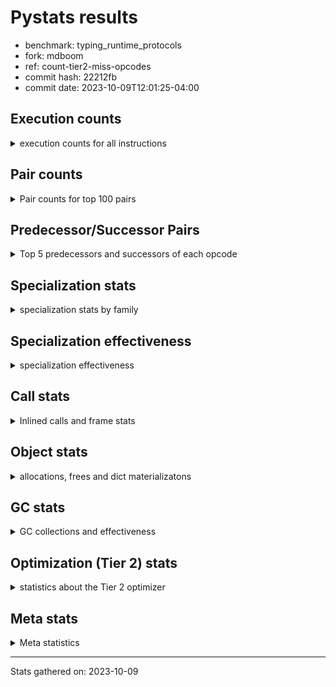 
# Pystats results

- benchmark: typing_runtime_protocols
- fork: mdboom
- ref: count-tier2-miss-opcodes
- commit hash: 22212fb
- commit date: 2023-10-09T12:01:25-04:00

## Execution counts

<details>
<summary> execution counts for all instructions </summary>

|Name | Count | Self | Cumulative | Miss ratio | 
|---|---:|---:|---:|---:|
| LOAD_GLOBAL_MODULE | 49,804,504 | 13.6% | 13.6% |  |
| LOAD_FAST | 45,832,428 | 12.5% | 26.0% |  |
| STORE_FAST | 24,643,368 | 6.7% | 32.8% |  |
| LOAD_GLOBAL_BUILTIN | 22,387,560 | 6.1% | 38.9% |  |
| CALL | 20,858,875 | 5.7% | 44.5% |  |
| LOAD_FAST_LOAD_FAST | 17,011,500 | 4.6% | 49.2% |  |
| IS_OP | 16,396,800 | 4.5% | 53.6% |  |
| RESUME_CHECK | 15,629,220 | 4.3% | 57.9% |  |
| POP_JUMP_IF_FALSE | 15,255,552 | 4.2% | 62.0% |  |
| POP_JUMP_IF_TRUE | 14,813,184 | 4.0% | 66.1% |  |
| RETURN_VALUE | 12,249,720 | 3.3% | 69.4% |  |
| CALL_PY_EXACT_ARGS | 9,856,512 | 2.7% | 72.1% |  |
| LOAD_CONST | 9,766,488 | 2.7% | 74.8% |  |
| LOAD_ATTR | 7,929,332 | 2.2% | 76.9% |  |
| JUMP_BACKWARD | 7,006,776 | 1.9% | 78.8% |  |
| CONTAINS_OP | 6,299,136 | 1.7% | 80.5% |  |
| CALL_TYPE_1 | 6,299,136 | 1.7% | 82.3% |  |
| FOR_ITER_TUPLE | 6,207,816 | 1.7% | 83.9% |  |
| CALL_BUILTIN_FAST | 5,990,700 | 1.6% | 85.6% |  |
| TO_BOOL_BOOL | 5,990,400 | 1.6% | 87.2% |  |
| POP_TOP | 4,854,120 | 1.3% | 88.5% |  |
| NOP | 3,557,436 | 1.0% | 89.5% |  |
| GET_ITER | 3,499,188 | 1.0% | 90.5% |  |
| FOR_ITER_LIST | 2,334,720 | 0.6% | 91.1% |  |
| INTERPRETER_EXIT | 1,997,100 | 0.5% | 91.6% |  |
| RETURN_CONST | 1,997,100 | 0.5% | 92.2% |  |
| LOAD_DEREF | 1,996,980 | 0.5% | 92.7% |  |
| COPY_FREE_VARS | 1,996,860 | 0.5% | 93.3% |  |
| CALL_BOUND_METHOD_EXACT_ARGS | 1,996,800 | 0.5% | 93.8% |  |
| CALL_ISINSTANCE | 1,996,800 | 0.5% | 94.4% |  |
| LOAD_SUPER_ATTR_METHOD | 1,996,800 | 0.5% | 94.9% |  |
| FOR_ITER | 1,933,148 | 0.5% | 95.4% |  |
| PUSH_NULL | 1,779,768 | 0.5% | 95.9% |  |
| BUILD_MAP | 1,778,688 | 0.5% | 96.4% |  |
| JUMP_FORWARD | 1,778,688 | 0.5% | 96.9% |  |
| CALL_METHOD_DESCRIPTOR_FAST | 1,778,688 | 0.5% | 97.4% |  |
| CALL_PY_WITH_DEFAULTS | 1,778,688 | 0.5% | 97.8% |  |
| LOAD_ATTR_CLASS | 1,778,688 | 0.5% | 98.3% |  |
| CHECK_EXC_MATCH | 1,382,400 | 0.4% | 98.7% |  |
| POP_EXCEPT | 1,382,400 | 0.4% | 99.1% |  |
| PUSH_EXC_INFO | 1,382,400 | 0.4% | 99.5% |  |
| RAISE_VARARGS | 1,382,400 | 0.4% | 99.8% |  |
| POP_JUMP_IF_NONE | 396,288 | 0.1% | 99.9% |  |
| SWAP | 92,280 | 0.0% | 100.0% |  |
| BINARY_SUBSCR | 92,200 | 0.0% | 100.0% |  |
| FOR_ITER_RANGE | 30,780 | 0.0% | 100.0% |  |
| LIST_APPEND | 780 | 0.0% | 100.0% |  |
| LOAD_GLOBAL | 460 | 0.0% | 100.0% |  |
| STORE_ATTR_INSTANCE_VALUE | 240 | 0.0% | 100.0% |  |
| BUILD_LIST | 180 | 0.0% | 100.0% |  |
| LOAD_ATTR_MODULE | 160 | 0.0% | 100.0% |  |
| CALL_FUNCTION_EX | 120 | 0.0% | 100.0% |  |
| STORE_ATTR | 80 | 0.0% | 100.0% |  |
| BUILD_TUPLE | 60 | 0.0% | 100.0% |  |
| CALL_INTRINSIC_1 | 60 | 0.0% | 100.0% |  |
| LIST_EXTEND | 60 | 0.0% | 100.0% |  |
| LOAD_FAST_AND_CLEAR | 60 | 0.0% | 100.0% |  |
| BINARY_OP_SUBTRACT_FLOAT | 60 | 0.0% | 100.0% |  |
| CALL_BUILTIN_CLASS | 60 | 0.0% | 100.0% |  |
| BINARY_OP | 20 | 0.0% | 100.0% |  |


</details>

## Pair counts

<details>
<summary> Pair counts for top 100 pairs </summary>

|Pair | Count | Self | Cumulative | 
|---|---:|---:|---:|
| LOAD_GLOBAL_MODULE IS_OP | 15,014,400 | 4.1% | 4.1% |
| RESUME_CHECK LOAD_GLOBAL_MODULE | 11,853,352 | 3.2% | 7.3% |
| LOAD_GLOBAL_BUILTIN LOAD_FAST | 11,675,196 | 3.2% | 10.5% |
| LOAD_GLOBAL_MODULE LOAD_FAST | 11,635,200 | 3.2% | 13.7% |
| LOAD_FAST CALL | 11,238,932 | 3.1% | 16.7% |
| LOAD_FAST LOAD_GLOBAL_MODULE | 10,493,952 | 2.9% | 19.6% |
| IS_OP POP_JUMP_IF_FALSE | 10,097,664 | 2.7% | 22.3% |
| CALL_PY_EXACT_ARGS RESUME_CHECK | 9,856,512 | 2.7% | 25.0% |
| STORE_FAST LOAD_GLOBAL_BUILTIN | 7,333,204 | 2.0% | 27.0% |
| POP_JUMP_IF_FALSE LOAD_FAST | 7,114,752 | 1.9% | 29.0% |
| CALL CALL | 6,304,295 | 1.7% | 30.7% |
| LOAD_GLOBAL_MODULE LOAD_GLOBAL_MODULE | 6,299,776 | 1.7% | 32.4% |
| STORE_FAST LOAD_GLOBAL_MODULE | 6,299,216 | 1.7% | 34.1% |
| CALL RETURN_VALUE | 6,299,136 | 1.7% | 35.8% |
| IS_OP POP_JUMP_IF_TRUE | 6,299,136 | 1.7% | 37.5% |
| LOAD_FAST CALL_TYPE_1 | 6,299,136 | 1.7% | 39.2% |
| LOAD_FAST LOAD_CONST | 5,772,288 | 1.6% | 40.8% |
| RETURN_VALUE STORE_FAST | 5,732,352 | 1.6% | 42.4% |
| STORE_FAST LOAD_FAST | 5,674,764 | 1.5% | 43.9% |
| LOAD_GLOBAL_MODULE LOAD_FAST_LOAD_FAST | 5,554,176 | 1.5% | 45.4% |
| FOR_ITER_TUPLE STORE_FAST | 4,521,288 | 1.2% | 46.7% |
| RETURN_VALUE LOAD_GLOBAL_MODULE | 4,520,468 | 1.2% | 47.9% |
| CONTAINS_OP POP_JUMP_IF_TRUE | 4,520,448 | 1.2% | 49.1% |
| LOAD_ATTR CONTAINS_OP | 4,520,448 | 1.2% | 50.4% |
| LOAD_FAST_LOAD_FAST LOAD_ATTR | 4,520,448 | 1.2% | 51.6% |
| POP_JUMP_IF_TRUE LOAD_FAST_LOAD_FAST | 4,520,448 | 1.2% | 52.8% |
| CALL_TYPE_1 CALL_PY_EXACT_ARGS | 4,520,448 | 1.2% | 54.1% |
| LOAD_GLOBAL_MODULE LOAD_GLOBAL_BUILTIN | 4,520,448 | 1.2% | 55.3% |
| JUMP_BACKWARD FOR_ITER_TUPLE | 4,429,068 | 1.2% | 56.5% |
| POP_JUMP_IF_TRUE JUMP_BACKWARD | 4,428,288 | 1.2% | 57.7% |
| LOAD_CONST CALL_BUILTIN_FAST | 3,993,900 | 1.1% | 58.8% |
| LOAD_CONST LOAD_CONST | 3,993,600 | 1.1% | 59.9% |
| POP_JUMP_IF_TRUE LOAD_GLOBAL_BUILTIN | 3,993,600 | 1.1% | 61.0% |
| CALL_BUILTIN_FAST TO_BOOL_BOOL | 3,993,600 | 1.1% | 62.0% |
| TO_BOOL_BOOL POP_JUMP_IF_TRUE | 3,993,600 | 1.1% | 63.1% |
| LOAD_FAST_LOAD_FAST CALL_PY_EXACT_ARGS | 3,557,376 | 1.0% | 64.1% |
| STORE_FAST NOP | 3,557,376 | 1.0% | 65.1% |
| POP_JUMP_IF_FALSE LOAD_GLOBAL_BUILTIN | 3,379,200 | 0.9% | 66.0% |
| CALL STORE_FAST | 3,314,748 | 0.9% | 66.9% |
| JUMP_BACKWARD FOR_ITER_LIST | 2,150,400 | 0.6% | 67.5% |
| FOR_ITER_LIST STORE_FAST | 2,150,400 | 0.6% | 68.1% |
| POP_TOP JUMP_BACKWARD | 1,997,100 | 0.5% | 68.6% |
| RETURN_CONST INTERPRETER_EXIT | 1,997,100 | 0.5% | 69.2% |
| LOAD_GLOBAL_BUILTIN LOAD_FAST_LOAD_FAST | 1,997,100 | 0.5% | 69.7% |
| COPY_FREE_VARS RESUME_CHECK | 1,996,860 | 0.5% | 70.2% |
| CACHE COPY_FREE_VARS | 1,996,800 | 0.5% | 70.8% |
| RETURN_VALUE TO_BOOL_BOOL | 1,996,800 | 0.5% | 71.3% |
| LOAD_DEREF LOAD_FAST | 1,996,800 | 0.5% | 71.9% |
| LOAD_FAST CALL_BOUND_METHOD_EXACT_ARGS | 1,996,800 | 0.5% | 72.4% |
| LOAD_FAST LOAD_SUPER_ATTR_METHOD | 1,996,800 | 0.5% | 73.0% |
| LOAD_FAST_LOAD_FAST CALL_BUILTIN_FAST | 1,996,800 | 0.5% | 73.5% |
| LOAD_FAST_LOAD_FAST CALL_ISINSTANCE | 1,996,800 | 0.5% | 74.0% |
| CALL_BOUND_METHOD_EXACT_ARGS RESUME_CHECK | 1,996,800 | 0.5% | 74.6% |
| CALL_BUILTIN_FAST RETURN_VALUE | 1,996,800 | 0.5% | 75.1% |
| CALL_ISINSTANCE POP_TOP | 1,996,800 | 0.5% | 75.7% |
| LOAD_GLOBAL_BUILTIN LOAD_DEREF | 1,996,800 | 0.5% | 76.2% |
| LOAD_SUPER_ATTR_METHOD LOAD_FAST | 1,996,800 | 0.5% | 76.8% |
| RESUME_CHECK LOAD_FAST | 1,996,800 | 0.5% | 77.3% |
| TO_BOOL_BOOL POP_JUMP_IF_FALSE | 1,996,800 | 0.5% | 77.9% |
| LOAD_ATTR LOAD_FAST | 1,870,848 | 0.5% | 78.4% |
| LOAD_FAST PUSH_NULL | 1,779,468 | 0.5% | 78.9% |
| FOR_ITER STORE_FAST | 1,778,988 | 0.5% | 79.3% |
| GET_ITER FOR_ITER_TUPLE | 1,778,688 | 0.5% | 79.8% |
| NOP LOAD_FAST | 1,778,688 | 0.5% | 80.3% |
| NOP LOAD_GLOBAL_BUILTIN | 1,778,688 | 0.5% | 80.8% |
| PUSH_NULL LOAD_FAST_LOAD_FAST | 1,778,688 | 0.5% | 81.3% |
| BUILD_MAP STORE_FAST | 1,778,688 | 0.5% | 81.8% |
| CALL GET_ITER | 1,778,688 | 0.5% | 82.2% |
| CALL CONTAINS_OP | 1,778,688 | 0.5% | 82.7% |
| CONTAINS_OP POP_JUMP_IF_FALSE | 1,778,688 | 0.5% | 83.2% |
| JUMP_FORWARD LOAD_GLOBAL_MODULE | 1,778,688 | 0.5% | 83.7% |
| LOAD_CONST CALL | 1,778,688 | 0.5% | 84.2% |
| LOAD_FAST STORE_FAST | 1,778,688 | 0.5% | 84.7% |
| LOAD_FAST CALL_PY_EXACT_ARGS | 1,778,688 | 0.5% | 85.1% |
| LOAD_FAST_LOAD_FAST CALL_PY_WITH_DEFAULTS | 1,778,688 | 0.5% | 85.6% |
| LOAD_FAST_LOAD_FAST LOAD_GLOBAL_MODULE | 1,778,688 | 0.5% | 86.1% |
| POP_JUMP_IF_TRUE LOAD_GLOBAL_MODULE | 1,778,688 | 0.5% | 86.6% |
| STORE_FAST JUMP_FORWARD | 1,778,688 | 0.5% | 87.1% |
| CALL_METHOD_DESCRIPTOR_FAST RETURN_VALUE | 1,778,688 | 0.5% | 87.6% |
| CALL_PY_WITH_DEFAULTS RESUME_CHECK | 1,778,688 | 0.5% | 88.1% |
| CALL_TYPE_1 STORE_FAST | 1,778,688 | 0.5% | 88.5% |
| LOAD_ATTR_CLASS LOAD_FAST_LOAD_FAST | 1,778,688 | 0.5% | 89.0% |
| LOAD_GLOBAL_BUILTIN LOAD_ATTR | 1,778,688 | 0.5% | 89.5% |
| LOAD_GLOBAL_BUILTIN LOAD_ATTR_CLASS | 1,778,688 | 0.5% | 90.0% |
| LOAD_GLOBAL_BUILTIN LOAD_GLOBAL_MODULE | 1,778,688 | 0.5% | 90.5% |
| LOAD_GLOBAL_MODULE STORE_FAST | 1,778,688 | 0.5% | 91.0% |
| LOAD_GLOBAL_MODULE CALL_METHOD_DESCRIPTOR_FAST | 1,778,688 | 0.5% | 91.4% |
| RESUME_CHECK BUILD_MAP | 1,778,688 | 0.5% | 91.9% |
| FOR_ITER_TUPLE LOAD_GLOBAL_MODULE | 1,686,528 | 0.5% | 92.4% |
| LOAD_GLOBAL_MODULE RETURN_VALUE | 1,686,528 | 0.5% | 92.8% |
| LOAD_FAST LOAD_ATTR | 1,628,160 | 0.4% | 93.3% |
| GET_ITER FOR_ITER | 1,536,060 | 0.4% | 93.7% |
| LOAD_ATTR GET_ITER | 1,536,000 | 0.4% | 94.1% |
| POP_JUMP_IF_FALSE LOAD_GLOBAL_MODULE | 1,536,000 | 0.4% | 94.5% |
| LOAD_GLOBAL_MODULE CALL | 1,536,000 | 0.4% | 95.0% |
| CHECK_EXC_MATCH POP_JUMP_IF_FALSE | 1,382,400 | 0.4% | 95.3% |
| POP_EXCEPT POP_TOP | 1,382,400 | 0.4% | 95.7% |
| POP_TOP POP_EXCEPT | 1,382,400 | 0.4% | 96.1% |
| POP_TOP RETURN_CONST | 1,382,400 | 0.4% | 96.5% |
| PUSH_EXC_INFO LOAD_GLOBAL_BUILTIN | 1,382,400 | 0.4% | 96.8% |


</details>

## Predecessor/Successor Pairs

<details>
<summary> Top 5 predecessors and successors of each opcode </summary>

### CACHE

<details>
<summary> Successors and predecessors for CACHE </summary>

|Successors | Count | Percentage | 
|---|---:|---:|
| COPY_FREE_VARS | 1,996,800 | 100.0% |
| RESUME_CHECK | 300 | 0.0% |


</details>

### BINARY_SUBSCR

<details>
<summary> Successors and predecessors for BINARY_SUBSCR </summary>

|Predecessors | Count | Percentage | 
|---|---:|---:|
| LOAD_FAST | 92,160 | 100.0% |
| BINARY_SUBSCR | 40 | 0.0% |

|Successors | Count | Percentage | 
|---|---:|---:|
| SWAP | 92,160 | 100.0% |
| BINARY_SUBSCR | 40 | 0.0% |


</details>

### CHECK_EXC_MATCH

<details>
<summary> Successors and predecessors for CHECK_EXC_MATCH </summary>

|Predecessors | Count | Percentage | 
|---|---:|---:|
| LOAD_GLOBAL_BUILTIN | 1,382,400 | 100.0% |

|Successors | Count | Percentage | 
|---|---:|---:|
| POP_JUMP_IF_FALSE | 1,382,400 | 100.0% |


</details>

### GET_ITER

<details>
<summary> Successors and predecessors for GET_ITER </summary>

|Predecessors | Count | Percentage | 
|---|---:|---:|
| CALL | 1,778,688 | 50.8% |
| LOAD_ATTR | 1,536,000 | 43.9% |
| LOAD_FAST | 184,320 | 5.3% |
| BUILD_TUPLE | 60 | 0.0% |
| LOAD_CONST | 60 | 0.0% |

|Successors | Count | Percentage | 
|---|---:|---:|
| FOR_ITER_TUPLE | 1,778,688 | 50.8% |
| FOR_ITER | 1,536,060 | 43.9% |
| FOR_ITER_LIST | 184,320 | 5.3% |
| LOAD_FAST_AND_CLEAR | 60 | 0.0% |
| FOR_ITER_RANGE | 60 | 0.0% |


</details>

### INTERPRETER_EXIT

<details>
<summary> Successors and predecessors for INTERPRETER_EXIT </summary>

|Predecessors | Count | Percentage | 
|---|---:|---:|
| RETURN_CONST | 1,997,100 | 100.0% |


</details>

### NOP

<details>
<summary> Successors and predecessors for NOP </summary>

|Predecessors | Count | Percentage | 
|---|---:|---:|
| STORE_FAST | 3,557,376 | 100.0% |
| POP_TOP | 60 | 0.0% |

|Successors | Count | Percentage | 
|---|---:|---:|
| LOAD_FAST | 1,778,688 | 50.0% |
| LOAD_GLOBAL_BUILTIN | 1,778,688 | 50.0% |
| LOAD_DEREF | 60 | 0.0% |


</details>

### POP_EXCEPT

<details>
<summary> Successors and predecessors for POP_EXCEPT </summary>

|Predecessors | Count | Percentage | 
|---|---:|---:|
| POP_TOP | 1,382,400 | 100.0% |

|Successors | Count | Percentage | 
|---|---:|---:|
| POP_TOP | 1,382,400 | 100.0% |


</details>

### POP_TOP

<details>
<summary> Successors and predecessors for POP_TOP </summary>

|Predecessors | Count | Percentage | 
|---|---:|---:|
| CALL_ISINSTANCE | 1,996,800 | 41.1% |
| POP_EXCEPT | 1,382,400 | 28.5% |
| POP_JUMP_IF_FALSE | 1,382,400 | 28.5% |
| SWAP | 92,160 | 1.9% |
| CALL_BUILTIN_FAST | 300 | 0.0% |

|Successors | Count | Percentage | 
|---|---:|---:|
| JUMP_BACKWARD | 1,997,100 | 41.1% |
| POP_EXCEPT | 1,382,400 | 28.5% |
| RETURN_CONST | 1,382,400 | 28.5% |
| RETURN_VALUE | 92,160 | 1.9% |
| NOP | 60 | 0.0% |


</details>

### PUSH_EXC_INFO

<details>
<summary> Successors and predecessors for PUSH_EXC_INFO </summary>

|Predecessors | Count | Percentage | 
|---|---:|---:|
| RAISE_VARARGS | 1,382,400 | 100.0% |

|Successors | Count | Percentage | 
|---|---:|---:|
| LOAD_GLOBAL_BUILTIN | 1,382,400 | 100.0% |


</details>

### PUSH_NULL

<details>
<summary> Successors and predecessors for PUSH_NULL </summary>

|Predecessors | Count | Percentage | 
|---|---:|---:|
| LOAD_FAST | 1,779,468 | 100.0% |
| LOAD_ATTR_MODULE | 160 | 0.0% |
| LOAD_DEREF | 120 | 0.0% |
| LOAD_ATTR | 20 | 0.0% |

|Successors | Count | Percentage | 
|---|---:|---:|
| LOAD_FAST_LOAD_FAST | 1,778,688 | 99.9% |
| CALL | 960 | 0.1% |
| LOAD_FAST | 120 | 0.0% |


</details>

### RETURN_VALUE

<details>
<summary> Successors and predecessors for RETURN_VALUE </summary>

|Predecessors | Count | Percentage | 
|---|---:|---:|
| CALL | 6,299,136 | 51.4% |
| CALL_BUILTIN_FAST | 1,996,800 | 16.3% |
| CALL_METHOD_DESCRIPTOR_FAST | 1,778,688 | 14.5% |
| LOAD_GLOBAL_MODULE | 1,686,528 | 13.8% |
| LOAD_FAST | 396,288 | 3.2% |

|Successors | Count | Percentage | 
|---|---:|---:|
| STORE_FAST | 5,732,352 | 46.8% |
| LOAD_GLOBAL_MODULE | 4,520,468 | 36.9% |
| TO_BOOL_BOOL | 1,996,800 | 16.3% |
| RETURN_VALUE | 60 | 0.0% |
| LOAD_GLOBAL | 40 | 0.0% |


</details>

### BINARY_OP

<details>
<summary> Successors and predecessors for BINARY_OP </summary>

|Predecessors | Count | Percentage | 
|---|---:|---:|
| LOAD_FAST | 20 | 100.0% |

|Successors | Count | Percentage | 
|---|---:|---:|
| BINARY_OP_SUBTRACT_FLOAT | 20 | 100.0% |


</details>

### BUILD_LIST

<details>
<summary> Successors and predecessors for BUILD_LIST </summary>

|Predecessors | Count | Percentage | 
|---|---:|---:|
| LOAD_FAST | 60 | 33.3% |
| SWAP | 60 | 33.3% |
| LOAD_GLOBAL_MODULE | 60 | 33.3% |

|Successors | Count | Percentage | 
|---|---:|---:|
| LOAD_DEREF | 60 | 33.3% |
| STORE_FAST | 60 | 33.3% |
| SWAP | 60 | 33.3% |


</details>

### BUILD_MAP

<details>
<summary> Successors and predecessors for BUILD_MAP </summary>

|Predecessors | Count | Percentage | 
|---|---:|---:|
| RESUME_CHECK | 1,778,688 | 100.0% |

|Successors | Count | Percentage | 
|---|---:|---:|
| STORE_FAST | 1,778,688 | 100.0% |


</details>

### BUILD_TUPLE

<details>
<summary> Successors and predecessors for BUILD_TUPLE </summary>

|Predecessors | Count | Percentage | 
|---|---:|---:|
| LOAD_GLOBAL_MODULE | 60 | 100.0% |

|Successors | Count | Percentage | 
|---|---:|---:|
| GET_ITER | 60 | 100.0% |


</details>

### CALL

<details>
<summary> Successors and predecessors for CALL </summary>

|Predecessors | Count | Percentage | 
|---|---:|---:|
| LOAD_FAST | 11,238,932 | 53.9% |
| CALL | 6,304,295 | 30.2% |
| LOAD_CONST | 1,778,688 | 8.5% |
| LOAD_GLOBAL_MODULE | 1,536,000 | 7.4% |
| PUSH_NULL | 960 | 0.0% |

|Successors | Count | Percentage | 
|---|---:|---:|
| CALL | 6,304,295 | 30.2% |
| RETURN_VALUE | 6,299,136 | 30.2% |
| STORE_FAST | 3,314,748 | 15.9% |
| GET_ITER | 1,778,688 | 8.5% |
| CONTAINS_OP | 1,778,688 | 8.5% |


</details>

### CALL_FUNCTION_EX

<details>
<summary> Successors and predecessors for CALL_FUNCTION_EX </summary>

|Predecessors | Count | Percentage | 
|---|---:|---:|
| CALL_INTRINSIC_1 | 60 | 50.0% |
| LOAD_FAST | 60 | 50.0% |

|Successors | Count | Percentage | 
|---|---:|---:|
| COPY_FREE_VARS | 60 | 50.0% |
| RESUME_CHECK | 60 | 50.0% |


</details>

### CALL_INTRINSIC_1

<details>
<summary> Successors and predecessors for CALL_INTRINSIC_1 </summary>

|Predecessors | Count | Percentage | 
|---|---:|---:|
| LIST_EXTEND | 60 | 100.0% |

|Successors | Count | Percentage | 
|---|---:|---:|
| CALL_FUNCTION_EX | 60 | 100.0% |


</details>

### CONTAINS_OP

<details>
<summary> Successors and predecessors for CONTAINS_OP </summary>

|Predecessors | Count | Percentage | 
|---|---:|---:|
| LOAD_ATTR | 4,520,448 | 71.8% |
| CALL | 1,778,688 | 28.2% |

|Successors | Count | Percentage | 
|---|---:|---:|
| POP_JUMP_IF_TRUE | 4,520,448 | 71.8% |
| POP_JUMP_IF_FALSE | 1,778,688 | 28.2% |


</details>

### COPY_FREE_VARS

<details>
<summary> Successors and predecessors for COPY_FREE_VARS </summary>

|Predecessors | Count | Percentage | 
|---|---:|---:|
| CACHE | 1,996,800 | 100.0% |
| CALL_FUNCTION_EX | 60 | 0.0% |

|Successors | Count | Percentage | 
|---|---:|---:|
| RESUME_CHECK | 1,996,860 | 100.0% |


</details>

### FOR_ITER

<details>
<summary> Successors and predecessors for FOR_ITER </summary>

|Predecessors | Count | Percentage | 
|---|---:|---:|
| GET_ITER | 1,536,060 | 79.5% |
| JUMP_BACKWARD | 396,588 | 20.5% |
| FOR_ITER | 500 | 0.0% |

|Successors | Count | Percentage | 
|---|---:|---:|
| STORE_FAST | 1,778,988 | 92.0% |
| RETURN_CONST | 153,660 | 7.9% |
| FOR_ITER | 500 | 0.0% |


</details>

### IS_OP

<details>
<summary> Successors and predecessors for IS_OP </summary>

|Predecessors | Count | Percentage | 
|---|---:|---:|
| LOAD_GLOBAL_MODULE | 15,014,400 | 91.6% |
| LOAD_FAST_LOAD_FAST | 1,382,400 | 8.4% |

|Successors | Count | Percentage | 
|---|---:|---:|
| POP_JUMP_IF_FALSE | 10,097,664 | 61.6% |
| POP_JUMP_IF_TRUE | 6,299,136 | 38.4% |


</details>

### JUMP_BACKWARD

<details>
<summary> Successors and predecessors for JUMP_BACKWARD </summary>

|Predecessors | Count | Percentage | 
|---|---:|---:|
| POP_JUMP_IF_TRUE | 4,428,288 | 63.2% |
| POP_TOP | 1,997,100 | 28.5% |
| POP_JUMP_IF_NONE | 396,288 | 5.7% |
| FOR_ITER_LIST | 184,320 | 2.6% |
| LIST_APPEND | 780 | 0.0% |

|Successors | Count | Percentage | 
|---|---:|---:|
| FOR_ITER_TUPLE | 4,429,068 | 63.2% |
| FOR_ITER_LIST | 2,150,400 | 30.7% |
| FOR_ITER | 396,588 | 5.7% |
| FOR_ITER_RANGE | 30,720 | 0.4% |


</details>

### JUMP_FORWARD

<details>
<summary> Successors and predecessors for JUMP_FORWARD </summary>

|Predecessors | Count | Percentage | 
|---|---:|---:|
| STORE_FAST | 1,778,688 | 100.0% |

|Successors | Count | Percentage | 
|---|---:|---:|
| LOAD_GLOBAL_MODULE | 1,778,688 | 100.0% |


</details>

### LIST_APPEND

<details>
<summary> Successors and predecessors for LIST_APPEND </summary>

|Predecessors | Count | Percentage | 
|---|---:|---:|
| CALL | 780 | 100.0% |

|Successors | Count | Percentage | 
|---|---:|---:|
| JUMP_BACKWARD | 780 | 100.0% |


</details>

### LIST_EXTEND

<details>
<summary> Successors and predecessors for LIST_EXTEND </summary>

|Predecessors | Count | Percentage | 
|---|---:|---:|
| LOAD_DEREF | 60 | 100.0% |

|Successors | Count | Percentage | 
|---|---:|---:|
| CALL_INTRINSIC_1 | 60 | 100.0% |


</details>

### LOAD_ATTR

<details>
<summary> Successors and predecessors for LOAD_ATTR </summary>

|Predecessors | Count | Percentage | 
|---|---:|---:|
| LOAD_FAST_LOAD_FAST | 4,520,448 | 57.0% |
| LOAD_GLOBAL_BUILTIN | 1,778,688 | 22.4% |
| LOAD_FAST | 1,628,160 | 20.5% |
| LOAD_ATTR | 1,956 | 0.0% |
| LOAD_GLOBAL_MODULE | 60 | 0.0% |

|Successors | Count | Percentage | 
|---|---:|---:|
| CONTAINS_OP | 4,520,448 | 57.0% |
| LOAD_FAST | 1,870,848 | 23.6% |
| GET_ITER | 1,536,000 | 19.4% |
| LOAD_ATTR | 1,956 | 0.0% |
| LOAD_ATTR_MODULE | 60 | 0.0% |


</details>

### LOAD_CONST

<details>
<summary> Successors and predecessors for LOAD_CONST </summary>

|Predecessors | Count | Percentage | 
|---|---:|---:|
| LOAD_FAST | 5,772,288 | 59.1% |
| LOAD_CONST | 3,993,600 | 40.9% |
| LOAD_FAST_LOAD_FAST | 300 | 0.0% |
| RESUME_CHECK | 300 | 0.0% |

|Successors | Count | Percentage | 
|---|---:|---:|
| CALL_BUILTIN_FAST | 3,993,900 | 40.9% |
| LOAD_CONST | 3,993,600 | 40.9% |
| CALL | 1,778,688 | 18.2% |
| LOAD_FAST | 240 | 0.0% |
| GET_ITER | 60 | 0.0% |


</details>

### LOAD_DEREF

<details>
<summary> Successors and predecessors for LOAD_DEREF </summary>

|Predecessors | Count | Percentage | 
|---|---:|---:|
| LOAD_GLOBAL_BUILTIN | 1,996,800 | 100.0% |
| NOP | 60 | 0.0% |
| BUILD_LIST | 60 | 0.0% |
| RESUME_CHECK | 60 | 0.0% |

|Successors | Count | Percentage | 
|---|---:|---:|
| LOAD_FAST | 1,996,800 | 100.0% |
| PUSH_NULL | 120 | 0.0% |
| LIST_EXTEND | 60 | 0.0% |


</details>

### LOAD_FAST

<details>
<summary> Successors and predecessors for LOAD_FAST </summary>

|Predecessors | Count | Percentage | 
|---|---:|---:|
| LOAD_GLOBAL_BUILTIN | 11,675,196 | 25.5% |
| LOAD_GLOBAL_MODULE | 11,635,200 | 25.4% |
| POP_JUMP_IF_FALSE | 7,114,752 | 15.5% |
| STORE_FAST | 5,674,764 | 12.4% |
| LOAD_DEREF | 1,996,800 | 4.4% |

|Successors | Count | Percentage | 
|---|---:|---:|
| CALL | 11,238,932 | 24.5% |
| LOAD_GLOBAL_MODULE | 10,493,952 | 22.9% |
| CALL_TYPE_1 | 6,299,136 | 13.7% |
| LOAD_CONST | 5,772,288 | 12.6% |
| CALL_BOUND_METHOD_EXACT_ARGS | 1,996,800 | 4.4% |


</details>

### LOAD_FAST_AND_CLEAR

<details>
<summary> Successors and predecessors for LOAD_FAST_AND_CLEAR </summary>

|Predecessors | Count | Percentage | 
|---|---:|---:|
| GET_ITER | 60 | 100.0% |

|Successors | Count | Percentage | 
|---|---:|---:|
| SWAP | 60 | 100.0% |


</details>

### LOAD_FAST_LOAD_FAST

<details>
<summary> Successors and predecessors for LOAD_FAST_LOAD_FAST </summary>

|Predecessors | Count | Percentage | 
|---|---:|---:|
| LOAD_GLOBAL_MODULE | 5,554,176 | 32.6% |
| POP_JUMP_IF_TRUE | 4,520,448 | 26.6% |
| LOAD_GLOBAL_BUILTIN | 1,997,100 | 11.7% |
| PUSH_NULL | 1,778,688 | 10.5% |
| LOAD_ATTR_CLASS | 1,778,688 | 10.5% |

|Successors | Count | Percentage | 
|---|---:|---:|
| LOAD_ATTR | 4,520,448 | 26.6% |
| CALL_PY_EXACT_ARGS | 3,557,376 | 20.9% |
| CALL_BUILTIN_FAST | 1,996,800 | 11.7% |
| CALL_ISINSTANCE | 1,996,800 | 11.7% |
| CALL_PY_WITH_DEFAULTS | 1,778,688 | 10.5% |


</details>

### LOAD_GLOBAL

<details>
<summary> Successors and predecessors for LOAD_GLOBAL </summary>

|Predecessors | Count | Percentage | 
|---|---:|---:|
| LOAD_GLOBAL_MODULE | 320 | 69.6% |
| STORE_FAST | 60 | 13.0% |
| RETURN_VALUE | 40 | 8.7% |
| FOR_ITER_RANGE | 20 | 4.3% |
| RESUME_CHECK | 20 | 4.3% |

|Successors | Count | Percentage | 
|---|---:|---:|
| LOAD_GLOBAL_MODULE | 420 | 91.3% |
| LOAD_ATTR | 20 | 4.3% |
| LOAD_GLOBAL_BUILTIN | 20 | 4.3% |


</details>

### POP_JUMP_IF_FALSE

<details>
<summary> Successors and predecessors for POP_JUMP_IF_FALSE </summary>

|Predecessors | Count | Percentage | 
|---|---:|---:|
| IS_OP | 10,097,664 | 66.2% |
| TO_BOOL_BOOL | 1,996,800 | 13.1% |
| CONTAINS_OP | 1,778,688 | 11.7% |
| CHECK_EXC_MATCH | 1,382,400 | 9.1% |

|Successors | Count | Percentage | 
|---|---:|---:|
| LOAD_FAST | 7,114,752 | 46.6% |
| LOAD_GLOBAL_BUILTIN | 3,379,200 | 22.2% |
| LOAD_GLOBAL_MODULE | 1,536,000 | 10.1% |
| POP_TOP | 1,382,400 | 9.1% |
| LOAD_FAST_LOAD_FAST | 1,382,400 | 9.1% |


</details>

### POP_JUMP_IF_NONE

<details>
<summary> Successors and predecessors for POP_JUMP_IF_NONE </summary>

|Predecessors | Count | Percentage | 
|---|---:|---:|
| LOAD_FAST | 396,288 | 100.0% |

|Successors | Count | Percentage | 
|---|---:|---:|
| JUMP_BACKWARD | 396,288 | 100.0% |


</details>

### POP_JUMP_IF_TRUE

<details>
<summary> Successors and predecessors for POP_JUMP_IF_TRUE </summary>

|Predecessors | Count | Percentage | 
|---|---:|---:|
| IS_OP | 6,299,136 | 42.5% |
| CONTAINS_OP | 4,520,448 | 30.5% |
| TO_BOOL_BOOL | 3,993,600 | 27.0% |

|Successors | Count | Percentage | 
|---|---:|---:|
| LOAD_FAST_LOAD_FAST | 4,520,448 | 30.5% |
| JUMP_BACKWARD | 4,428,288 | 29.9% |
| LOAD_GLOBAL_BUILTIN | 3,993,600 | 27.0% |
| LOAD_GLOBAL_MODULE | 1,778,688 | 12.0% |
| LOAD_FAST | 92,160 | 0.6% |


</details>

### RAISE_VARARGS

<details>
<summary> Successors and predecessors for RAISE_VARARGS </summary>

|Predecessors | Count | Percentage | 
|---|---:|---:|
| CALL | 1,382,400 | 100.0% |

|Successors | Count | Percentage | 
|---|---:|---:|
| PUSH_EXC_INFO | 1,382,400 | 100.0% |


</details>

### RETURN_CONST

<details>
<summary> Successors and predecessors for RETURN_CONST </summary>

|Predecessors | Count | Percentage | 
|---|---:|---:|
| POP_TOP | 1,382,400 | 69.2% |
| POP_JUMP_IF_FALSE | 460,800 | 23.1% |
| FOR_ITER | 153,660 | 7.7% |
| STORE_ATTR_INSTANCE_VALUE | 240 | 0.0% |

|Successors | Count | Percentage | 
|---|---:|---:|
| INTERPRETER_EXIT | 1,997,100 | 100.0% |


</details>

### STORE_ATTR

<details>
<summary> Successors and predecessors for STORE_ATTR </summary>

|Predecessors | Count | Percentage | 
|---|---:|---:|
| LOAD_FAST | 80 | 100.0% |

|Successors | Count | Percentage | 
|---|---:|---:|
| STORE_ATTR_INSTANCE_VALUE | 80 | 100.0% |


</details>

### STORE_FAST

<details>
<summary> Successors and predecessors for STORE_FAST </summary>

|Predecessors | Count | Percentage | 
|---|---:|---:|
| RETURN_VALUE | 5,732,352 | 23.3% |
| FOR_ITER_TUPLE | 4,521,288 | 18.3% |
| CALL | 3,314,748 | 13.5% |
| FOR_ITER_LIST | 2,150,400 | 8.7% |
| FOR_ITER | 1,778,988 | 7.2% |

|Successors | Count | Percentage | 
|---|---:|---:|
| LOAD_GLOBAL_BUILTIN | 7,333,204 | 29.8% |
| LOAD_GLOBAL_MODULE | 6,299,216 | 25.6% |
| LOAD_FAST | 5,674,764 | 23.0% |
| NOP | 3,557,376 | 14.4% |
| JUMP_FORWARD | 1,778,688 | 7.2% |


</details>

### SWAP

<details>
<summary> Successors and predecessors for SWAP </summary>

|Predecessors | Count | Percentage | 
|---|---:|---:|
| BINARY_SUBSCR | 92,160 | 99.9% |
| BUILD_LIST | 60 | 0.1% |
| LOAD_FAST_AND_CLEAR | 60 | 0.1% |

|Successors | Count | Percentage | 
|---|---:|---:|
| POP_TOP | 92,160 | 99.9% |
| BUILD_LIST | 60 | 0.1% |
| FOR_ITER_TUPLE | 60 | 0.1% |


</details>

### BINARY_OP_SUBTRACT_FLOAT

<details>
<summary> Successors and predecessors for BINARY_OP_SUBTRACT_FLOAT </summary>

|Predecessors | Count | Percentage | 
|---|---:|---:|
| LOAD_FAST | 40 | 66.7% |
| BINARY_OP | 20 | 33.3% |

|Successors | Count | Percentage | 
|---|---:|---:|
| RETURN_VALUE | 60 | 100.0% |


</details>

### CALL_BOUND_METHOD_EXACT_ARGS

<details>
<summary> Successors and predecessors for CALL_BOUND_METHOD_EXACT_ARGS </summary>

|Predecessors | Count | Percentage | 
|---|---:|---:|
| LOAD_FAST | 1,996,800 | 100.0% |

|Successors | Count | Percentage | 
|---|---:|---:|
| RESUME_CHECK | 1,996,800 | 100.0% |


</details>

### CALL_BUILTIN_CLASS

<details>
<summary> Successors and predecessors for CALL_BUILTIN_CLASS </summary>

|Predecessors | Count | Percentage | 
|---|---:|---:|
| LOAD_FAST | 40 | 66.7% |
| CALL | 20 | 33.3% |

|Successors | Count | Percentage | 
|---|---:|---:|
| GET_ITER | 60 | 100.0% |


</details>

### CALL_BUILTIN_FAST

<details>
<summary> Successors and predecessors for CALL_BUILTIN_FAST </summary>

|Predecessors | Count | Percentage | 
|---|---:|---:|
| LOAD_CONST | 3,993,900 | 66.7% |
| LOAD_FAST_LOAD_FAST | 1,996,800 | 33.3% |

|Successors | Count | Percentage | 
|---|---:|---:|
| TO_BOOL_BOOL | 3,993,600 | 66.7% |
| RETURN_VALUE | 1,996,800 | 33.3% |
| POP_TOP | 300 | 0.0% |


</details>

### CALL_ISINSTANCE

<details>
<summary> Successors and predecessors for CALL_ISINSTANCE </summary>

|Predecessors | Count | Percentage | 
|---|---:|---:|
| LOAD_FAST_LOAD_FAST | 1,996,800 | 100.0% |

|Successors | Count | Percentage | 
|---|---:|---:|
| POP_TOP | 1,996,800 | 100.0% |


</details>

### CALL_METHOD_DESCRIPTOR_FAST

<details>
<summary> Successors and predecessors for CALL_METHOD_DESCRIPTOR_FAST </summary>

|Predecessors | Count | Percentage | 
|---|---:|---:|
| LOAD_GLOBAL_MODULE | 1,778,688 | 100.0% |

|Successors | Count | Percentage | 
|---|---:|---:|
| RETURN_VALUE | 1,778,688 | 100.0% |


</details>

### CALL_PY_EXACT_ARGS

<details>
<summary> Successors and predecessors for CALL_PY_EXACT_ARGS </summary>

|Predecessors | Count | Percentage | 
|---|---:|---:|
| CALL_TYPE_1 | 4,520,448 | 45.9% |
| LOAD_FAST_LOAD_FAST | 3,557,376 | 36.1% |
| LOAD_FAST | 1,778,688 | 18.0% |

|Successors | Count | Percentage | 
|---|---:|---:|
| RESUME_CHECK | 9,856,512 | 100.0% |


</details>

### CALL_PY_WITH_DEFAULTS

<details>
<summary> Successors and predecessors for CALL_PY_WITH_DEFAULTS </summary>

|Predecessors | Count | Percentage | 
|---|---:|---:|
| LOAD_FAST_LOAD_FAST | 1,778,688 | 100.0% |

|Successors | Count | Percentage | 
|---|---:|---:|
| RESUME_CHECK | 1,778,688 | 100.0% |


</details>

### CALL_TYPE_1

<details>
<summary> Successors and predecessors for CALL_TYPE_1 </summary>

|Predecessors | Count | Percentage | 
|---|---:|---:|
| LOAD_FAST | 6,299,136 | 100.0% |

|Successors | Count | Percentage | 
|---|---:|---:|
| CALL_PY_EXACT_ARGS | 4,520,448 | 71.8% |
| STORE_FAST | 1,778,688 | 28.2% |


</details>

### FOR_ITER_LIST

<details>
<summary> Successors and predecessors for FOR_ITER_LIST </summary>

|Predecessors | Count | Percentage | 
|---|---:|---:|
| JUMP_BACKWARD | 2,150,400 | 92.1% |
| GET_ITER | 184,320 | 7.9% |

|Successors | Count | Percentage | 
|---|---:|---:|
| STORE_FAST | 2,150,400 | 92.1% |
| JUMP_BACKWARD | 184,320 | 7.9% |


</details>

### FOR_ITER_RANGE

<details>
<summary> Successors and predecessors for FOR_ITER_RANGE </summary>

|Predecessors | Count | Percentage | 
|---|---:|---:|
| JUMP_BACKWARD | 30,720 | 99.8% |
| GET_ITER | 60 | 0.2% |

|Successors | Count | Percentage | 
|---|---:|---:|
| STORE_FAST | 30,720 | 99.8% |
| LOAD_GLOBAL_MODULE | 40 | 0.1% |
| LOAD_GLOBAL | 20 | 0.1% |


</details>

### FOR_ITER_TUPLE

<details>
<summary> Successors and predecessors for FOR_ITER_TUPLE </summary>

|Predecessors | Count | Percentage | 
|---|---:|---:|
| JUMP_BACKWARD | 4,429,068 | 71.3% |
| GET_ITER | 1,778,688 | 28.7% |
| SWAP | 60 | 0.0% |

|Successors | Count | Percentage | 
|---|---:|---:|
| STORE_FAST | 4,521,288 | 72.8% |
| LOAD_GLOBAL_MODULE | 1,686,528 | 27.2% |


</details>

### LOAD_ATTR_CLASS

<details>
<summary> Successors and predecessors for LOAD_ATTR_CLASS </summary>

|Predecessors | Count | Percentage | 
|---|---:|---:|
| LOAD_GLOBAL_BUILTIN | 1,778,688 | 100.0% |

|Successors | Count | Percentage | 
|---|---:|---:|
| LOAD_FAST_LOAD_FAST | 1,778,688 | 100.0% |


</details>

### LOAD_ATTR_MODULE

<details>
<summary> Successors and predecessors for LOAD_ATTR_MODULE </summary>

|Predecessors | Count | Percentage | 
|---|---:|---:|
| LOAD_GLOBAL_MODULE | 100 | 62.5% |
| LOAD_ATTR | 60 | 37.5% |

|Successors | Count | Percentage | 
|---|---:|---:|
| PUSH_NULL | 160 | 100.0% |


</details>

### LOAD_GLOBAL_BUILTIN

<details>
<summary> Successors and predecessors for LOAD_GLOBAL_BUILTIN </summary>

|Predecessors | Count | Percentage | 
|---|---:|---:|
| STORE_FAST | 7,333,204 | 32.8% |
| LOAD_GLOBAL_MODULE | 4,520,448 | 20.2% |
| POP_JUMP_IF_TRUE | 3,993,600 | 17.8% |
| POP_JUMP_IF_FALSE | 3,379,200 | 15.1% |
| NOP | 1,778,688 | 7.9% |

|Successors | Count | Percentage | 
|---|---:|---:|
| LOAD_FAST | 11,675,196 | 52.2% |
| LOAD_FAST_LOAD_FAST | 1,997,100 | 8.9% |
| LOAD_DEREF | 1,996,800 | 8.9% |
| LOAD_ATTR | 1,778,688 | 7.9% |
| LOAD_ATTR_CLASS | 1,778,688 | 7.9% |


</details>

### LOAD_GLOBAL_MODULE

<details>
<summary> Successors and predecessors for LOAD_GLOBAL_MODULE </summary>

|Predecessors | Count | Percentage | 
|---|---:|---:|
| RESUME_CHECK | 11,853,352 | 23.8% |
| LOAD_FAST | 10,493,952 | 21.1% |
| LOAD_GLOBAL_MODULE | 6,299,776 | 12.6% |
| STORE_FAST | 6,299,216 | 12.6% |
| RETURN_VALUE | 4,520,468 | 9.1% |

|Successors | Count | Percentage | 
|---|---:|---:|
| IS_OP | 15,014,400 | 30.1% |
| LOAD_FAST | 11,635,200 | 23.4% |
| LOAD_GLOBAL_MODULE | 6,299,776 | 12.6% |
| LOAD_FAST_LOAD_FAST | 5,554,176 | 11.2% |
| LOAD_GLOBAL_BUILTIN | 4,520,448 | 9.1% |


</details>

### LOAD_SUPER_ATTR_METHOD

<details>
<summary> Successors and predecessors for LOAD_SUPER_ATTR_METHOD </summary>

|Predecessors | Count | Percentage | 
|---|---:|---:|
| LOAD_FAST | 1,996,800 | 100.0% |

|Successors | Count | Percentage | 
|---|---:|---:|
| LOAD_FAST | 1,996,800 | 100.0% |


</details>

### RESUME_CHECK

<details>
<summary> Successors and predecessors for RESUME_CHECK </summary>

|Predecessors | Count | Percentage | 
|---|---:|---:|
| CALL_PY_EXACT_ARGS | 9,856,512 | 63.1% |
| COPY_FREE_VARS | 1,996,860 | 12.8% |
| CALL_BOUND_METHOD_EXACT_ARGS | 1,996,800 | 12.8% |
| CALL_PY_WITH_DEFAULTS | 1,778,688 | 11.4% |
| CACHE | 300 | 0.0% |

|Successors | Count | Percentage | 
|---|---:|---:|
| LOAD_GLOBAL_MODULE | 11,853,352 | 75.8% |
| LOAD_FAST | 1,996,800 | 12.8% |
| BUILD_MAP | 1,778,688 | 11.4% |
| LOAD_CONST | 300 | 0.0% |
| LOAD_DEREF | 60 | 0.0% |


</details>

### STORE_ATTR_INSTANCE_VALUE

<details>
<summary> Successors and predecessors for STORE_ATTR_INSTANCE_VALUE </summary>

|Predecessors | Count | Percentage | 
|---|---:|---:|
| LOAD_FAST | 160 | 66.7% |
| STORE_ATTR | 80 | 33.3% |

|Successors | Count | Percentage | 
|---|---:|---:|
| RETURN_CONST | 240 | 100.0% |


</details>

### TO_BOOL_BOOL

<details>
<summary> Successors and predecessors for TO_BOOL_BOOL </summary>

|Predecessors | Count | Percentage | 
|---|---:|---:|
| CALL_BUILTIN_FAST | 3,993,600 | 66.7% |
| RETURN_VALUE | 1,996,800 | 33.3% |

|Successors | Count | Percentage | 
|---|---:|---:|
| POP_JUMP_IF_TRUE | 3,993,600 | 66.7% |
| POP_JUMP_IF_FALSE | 1,996,800 | 33.3% |


</details>


</details>

## Specialization stats

<details>
<summary> specialization stats by family </summary>

### BINARY_OP

<details>
<summary> specialization stats for BINARY_OP family </summary>

|Kind | Count | Ratio | 
|---|---:|---:|
|          hit | 60 | 75.0% |

| | Count | Ratio | 
|---|---:|---:|
| Success | 20 | 100.0% |
| Failure | 0 | 0.0% |


</details>

### BINARY_SUBSCR

<details>
<summary> specialization stats for BINARY_SUBSCR family </summary>

|Kind | Count | Ratio | 
|---|---:|---:|
|     deferred | 92,160 | 100.0% |

| | Count | Ratio | 
|---|---:|---:|
| Success | 0 | 0.0% |
| Failure | 40 | 100.0% |

|Failure kind | Count | Ratio | 
|---|---:|---:|
| other | 40 | 100.0% |


</details>

### CALL

<details>
<summary> specialization stats for CALL family </summary>

|Kind | Count | Ratio | 
|---|---:|---:|
|     deferred | 20,853,696 | 39.7% |
|          hit | 31,694,184 | 60.3% |

| | Count | Ratio | 
|---|---:|---:|
| Success | 20 | 0.4% |
| Failure | 5,159 | 99.6% |

|Failure kind | Count | Ratio | 
|---|---:|---:|
| method wrapper | 2,394 | 46.4% |
| other | 1,916 | 37.1% |
| operator wrapper | 429 | 8.3% |
| class no vectorcall | 340 | 6.6% |
| cfunc noargs | 60 | 1.2% |
| init not python | 20 | 0.4% |


</details>

### FOR_ITER

<details>
<summary> specialization stats for FOR_ITER family </summary>

|Kind | Count | Ratio | 
|---|---:|---:|
|     deferred | 1,932,648 | 18.4% |
|          hit | 8,573,316 | 81.6% |

| | Count | Ratio | 
|---|---:|---:|
| Success | 0 | 0.0% |
| Failure | 500 | 100.0% |

|Failure kind | Count | Ratio | 
|---|---:|---:|
| set | 480 | 96.0% |
| ascii string | 20 | 4.0% |


</details>

### JUMP_BACKWARD

<details>
<summary> specialization stats for JUMP_BACKWARD family </summary>


</details>

### LOAD_ATTR

<details>
<summary> specialization stats for LOAD_ATTR family </summary>

|Kind | Count | Ratio | 
|---|---:|---:|
|     deferred | 7,927,316 | 81.7% |
|          hit | 1,778,848 | 18.3% |

| | Count | Ratio | 
|---|---:|---:|
| Success | 60 | 3.0% |
| Failure | 1,956 | 97.0% |

|Failure kind | Count | Ratio | 
|---|---:|---:|
| metaclass attribute | 1,956 | 100.0% |


</details>

### LOAD_GLOBAL

<details>
<summary> specialization stats for LOAD_GLOBAL family </summary>

|Kind | Count | Ratio | 
|---|---:|---:|
|     deferred | 20 | 0.0% |
|          hit | 72,192,064 | 100.0% |

| | Count | Ratio | 
|---|---:|---:|
| Success | 440 | 100.0% |
| Failure | 0 | 0.0% |


</details>

### LOAD_SUPER_ATTR

<details>
<summary> specialization stats for LOAD_SUPER_ATTR family </summary>

|Kind | Count | Ratio | 
|---|---:|---:|
|          hit | 1,996,800 | 100.0% |


</details>

### POP_JUMP_IF_FALSE

<details>
<summary> specialization stats for POP_JUMP_IF_FALSE family </summary>


</details>

### POP_JUMP_IF_NONE

<details>
<summary> specialization stats for POP_JUMP_IF_NONE family </summary>


</details>

### POP_JUMP_IF_TRUE

<details>
<summary> specialization stats for POP_JUMP_IF_TRUE family </summary>


</details>

### STORE_ATTR

<details>
<summary> specialization stats for STORE_ATTR family </summary>

|Kind | Count | Ratio | 
|---|---:|---:|
|          hit | 240 | 75.0% |

| | Count | Ratio | 
|---|---:|---:|
| Success | 80 | 100.0% |
| Failure | 0 | 0.0% |


</details>

### TO_BOOL

<details>
<summary> specialization stats for TO_BOOL family </summary>

|Kind | Count | Ratio | 
|---|---:|---:|
|          hit | 5,990,400 | 100.0% |


</details>


</details>

## Specialization effectiveness

<details>
<summary> specialization effectiveness </summary>

|Instructions | Count | Ratio | 
|---|---:|---:|
| Basic | 163,058,568 | 44.4% |
| Not specialized | 68,285,915 | 18.6% |
| Specialized | 135,858,332 | 37.0% |

### Deferred by instruction

<details>
<summary> deferred by instruction </summary>

|Name | Count | Ratio | 
|---|---:|---:|
| CALL | 20,853,696 | 67.7% |
| LOAD_ATTR | 7,927,316 | 25.7% |
| FOR_ITER | 1,932,648 | 6.3% |
| BINARY_SUBSCR | 92,160 | 0.3% |
| LOAD_GLOBAL | 20 | 0.0% |
| BINARY_SLICE | 0 | 0.0% |
| STORE_SLICE | 0 | 0.0% |
| CACHE | 0 | 0.0% |
| CHECK_EXC_MATCH | 0 | 0.0% |
| GET_ITER | 0 | 0.0% |


</details>

### Misses by instruction

<details>
<summary> misses by instruction </summary>


</details>


</details>

## Call stats

<details>
<summary> Inlined calls and frame stats </summary>

| | Count | Ratio | 
|---|---:|---:|
| Calls to PyEval_EvalDefault | 1,997,100 | 12.8% |
| Calls to Python functions inlined | 13,632,120 | 87.2% |
| Calls via PyEval_EvalFrame (total) | 1,997,100 | 12.8% |
| Calls via PyEval_EvalFrame (vector) | 1,997,100 | 12.8% |
| Calls via PyEval_EvalFrame (generator) | 0 | 0.0% |
| Calls via PyEval_EvalFrame (legacy) | 0 | 0.0% |
| Calls via PyEval_EvalFrame (function vectorcall) | 1,997,100 | 12.8% |
| Calls via PyEval_EvalFrame (build class) | 0 | 0.0% |
| Calls via PyEval_EvalFrame (slot) | 0 | 0.0% |
| Calls via PyEval_EvalFrame (function ex) | 120 | 0.0% |
| Calls via PyEval_EvalFrame (api) | 0 | 0.0% |
| Calls via PyEval_EvalFrame (method) | 0 | 0.0% |
| Frame objects created | 2,764,800 | 17.7% |
| Frames pushed | 15,629,220 | 100.0% |


</details>

## Object stats

<details>
<summary> allocations, frees and dict materializatons </summary>

| | Count | Ratio | 
|---|---:|---:|
| Allocations from freelist | 22,875,272 | 54.6% |
| Frees to freelist | 22,875,252 |  |
| Allocations | 19,034,536 | 45.4% |
| Allocations to 512 bytes | 19,034,536 | 45.4% |
| Allocations to 4 kbytes | 0 | 0.0% |
| Allocations over 4 kbytes | 0 | 0.0% |
| Frees | 19,034,571 |  |
| New values | 780 |  |
| Interpreter increfs | 159,609,724 | 60.5% |
| Interpreter decrefs | 185,977,716 | 60.8% |
| Increfs | 104,244,125 | 39.5% |
| Decrefs | 119,785,020 | 39.2% |
| Materialize dict (on request) | 780 | 100.0% |
| Materialize dict (new key) | 0 | 0.0% |
| Materialize dict (too big) | 0 | 0.0% |
| Materialize dict (str subclass) | 0 | 0.0% |
| Dematerialize dict | 0 | 0.0% |
| Method cache hits | 11,919,569 |  |
| Method cache misses | 61,631 |  |
| Method cache collisions | 123,185 |  |
| Method cache dunder hits | 16,954,273 |  |
| Method cache dunder misses | 61,609 |  |


</details>

## GC stats

<details>
<summary> GC collections and effectiveness </summary>

|Generation | Collections | Objects collected | Object visits | 
|---:|---:|---:|---:|
| 0 | 0 | 0 | 0 |
| 1 | 0 | 0 | 0 |
| 2 | 0 | 0 | 0 |


</details>

## Optimization (Tier 2) stats

<details>
<summary> statistics about the Tier 2 optimizer </summary>

| | Count | Ratio | 
|---|---:|---:|
| Optimization attempts | 0 |  |
| Traces created | 0 |  |
| Traces executed | 0 |  |
| Uops executed | 0 |  |
| Trace stack overflow | 0 |  |
| Trace stack underflow | 0 |  |
| Trace too long | 0 |  |
| Trace too short | 0 |  |
| Inner loop found | 0 |  |
| Recursive call | 0 |  |

### Trace length histogram

<details>
<summary> trace length histogram </summary>

|Range | Count | Ratio | 
|---|---:|---:|
| <= 1 | 0 |  |


</details>

### Optimized trace length histogram

<details>
<summary> optimized trace length histogram </summary>

|Range | Count | Ratio | 
|---|---:|---:|
| <= 1 | 0 |  |


</details>

### Trace run length histogram

<details>
<summary> trace run length histogram </summary>

|Range | Count | Ratio | 
|---|---:|---:|
| <= 1 | 0 |  |


</details>

### Uop execution stats

<details>
<summary> uop execution stats </summary>


</details>

### Unsupported opcodes

<details>
<summary> unsupported opcodes </summary>


</details>


</details>

## Meta stats

<details>
<summary> Meta statistics </summary>

| | Count | 
|---|---:|
| Number of data files | 20 |


</details>

---
Stats gathered on: 2023-10-09

